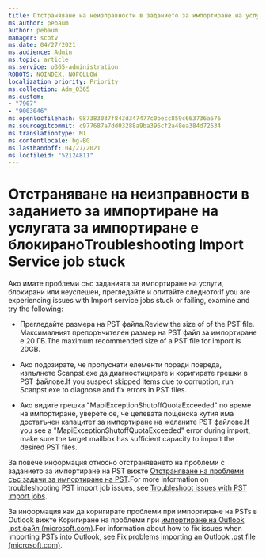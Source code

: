 ```yaml
---
title: Отстраняване на неизправности в заданието за импортиране на услугата за импортиране е блокирано
ms.author: pebaum
author: pebaum
manager: scotv
ms.date: 04/27/2021
ms.audience: Admin
ms.topic: article
ms.service: o365-administration
ROBOTS: NOINDEX, NOFOLLOW
localization_priority: Priority
ms.collection: Adm_O365
ms.custom:
- "7907"
- "9003046"
ms.openlocfilehash: 987383037f843d347477c0becc859c663736a676
ms.sourcegitcommit: c977687a7dd03288a9ba396cf2a48ea384d72634
ms.translationtype: MT
ms.contentlocale: bg-BG
ms.lasthandoff: 04/27/2021
ms.locfileid: "52124811"
---
```

# <a name="troubleshooting-import-service-job-stuck"></a><span data-ttu-id="98da5-102">Отстраняване на неизправности в заданието за импортиране на услугата за импортиране е блокирано</span><span class="sxs-lookup"><span data-stu-id="98da5-102">Troubleshooting Import Service job stuck</span></span>

<span data-ttu-id="98da5-103">Ако имате проблеми със заданията за импортиране на услуги, блокирани или неуспешен, прегледайте и опитайте следното:</span><span class="sxs-lookup"><span data-stu-id="98da5-103">If you are experiencing issues with Import service jobs stuck or failing, examine and try the following:</span></span>

- <span data-ttu-id="98da5-104">Прегледайте размера на PST файла.</span><span class="sxs-lookup"><span data-stu-id="98da5-104">Review the size of of the PST file.</span></span> <span data-ttu-id="98da5-105">Максималният препоръчителен размер на PST файл за импортиране е 20 ГБ.</span><span class="sxs-lookup"><span data-stu-id="98da5-105">The maximum recommended size of a PST file for import is 20GB.</span></span>

- <span data-ttu-id="98da5-106">Ако подозирате, че пропуснати елементи поради повреда, изпълнете Scanpst.exe да диагностицирате и коригирате грешки в PST файлове.</span><span class="sxs-lookup"><span data-stu-id="98da5-106">If you suspect skipped items due to corruption, run Scanpst.exe to diagnose and fix errors in PST files.</span></span>

- <span data-ttu-id="98da5-107">Ако видите грешка "MapiExceptionShutoffQuotaExceeded" по време на импортиране, уверете се, че целевата пощенска кутия има достатъчен капацитет за импортиране на желаните PST файлове.</span><span class="sxs-lookup"><span data-stu-id="98da5-107">If you see a "MapiExceptionShutoffQuotaExceeded" error during import, make sure the target mailbox has sufficient capacity to import the desired PST files.</span></span>

<span data-ttu-id="98da5-108">За повече информация относно отстраняването на проблеми с заданието за импортиране на PST вижте [Отстраняване на проблеми със задачи за импортиране на PST](https://docs.microsoft.com/office365/troubleshoot/pst-import-service/issues-with-pst-import-job).</span><span class="sxs-lookup"><span data-stu-id="98da5-108">For more information on troubleshooting PST import job issues, see [Troubleshoot issues with PST import jobs](https://docs.microsoft.com/office365/troubleshoot/pst-import-service/issues-with-pst-import-job).</span></span>

<span data-ttu-id="98da5-109">За информация как да коригирате проблеми при импортиране на PSTs в Outlook вижте Коригиране на проблеми при [импортиране на Outlook .pst файл (microsoft.com)](https://support.microsoft.com/topic/fix-problems-importing-an-outlook-pst-file-2d2e50dc-5c36-4ab2-ab50-f1be733b3d6e?ui=en-us&rs=en-us&ad=us).</span><span class="sxs-lookup"><span data-stu-id="98da5-109">For information about how to fix issues when importing PSTs into Outlook, see [Fix problems importing an Outlook .pst file (microsoft.com)](https://support.microsoft.com/topic/fix-problems-importing-an-outlook-pst-file-2d2e50dc-5c36-4ab2-ab50-f1be733b3d6e?ui=en-us&rs=en-us&ad=us).</span></span>